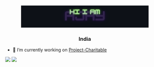 <p align="center"><a href="https://ajayvirmoti.github.io"><img width="80%" alt="Hello, I'm Ajay!" src="banner2.png" /></a></p>

<h3 align="center">India</h3>

- 🔭 I’m currently working on [Project-Charitable](https://ajayvirmoti.github.io/Project-Charitable-1.0.0/)

<p>
  <img src="http://github-readme-streak-stats.herokuapp.com?user=ajayvirmoti&theme=dark&background=000000"/>
  <img src="https://github-readme-stats.vercel.app/api?username=ajayvirmoti&theme=blue-green&show_icons=true"/> 
</p>
